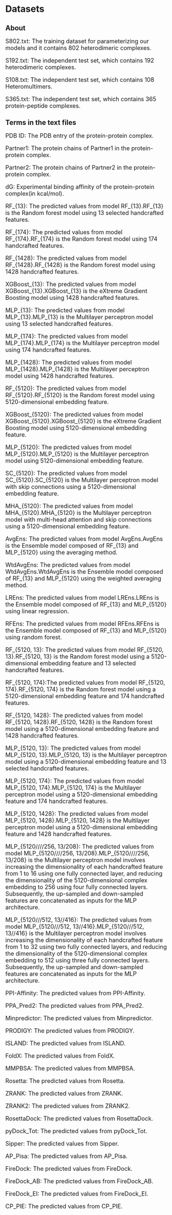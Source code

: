 # Datasets

## About

<font size=4>

S802.txt: The training dataset for parameterizing our models and it contains 802 heterodimeric complexes.

S192.txt: The independent test set, which contains 192 heterodimeric complexes.

S108.txt: The independent test set, which contains 108 Heteromultimers.

S365.txt: The independent test set, which contains 365 protein-peptide complexes.

</font> 

## Terms in the text files

<font size=4>

PDB ID: The PDB entry of the protein-protein complex.

Partner1: The protein chains of Partner1 in the protein-protein complex.

Partner2: The protein chains of Partner2 in the protein-protein complex.

dG: Experimental binding affinity of the protein-protein complex(in kcal/mol).

RF_{13}: The predicted values from model RF_{13}.RF_{13} is the Random forest model using 13 selected handcrafted features.

RF_{174}: The predicted values from model RF_{174}.RF_{174} is the Random forest model using 174 handcrafted features.

RF_{1428}: The predicted values from model RF_{1428}.RF_{1428} is the Random forest model using 1428 handcrafted features.

XGBoost_{13}: The predicted values from model XGBoost_{13}.XGBoost_{13} is the eXtreme Gradient Boosting model using 1428 handcrafted features.

MLP_{13}: The predicted values from model MLP_{13}.MLP_{13} is the Multilayer perceptron model using 13 selected handcrafted features.

MLP_{174}: The predicted values from model MLP_{174}.MLP_{174} is the Multilayer perceptron model using 174 handcrafted features.	

MLP_{1428}: The predicted values from model MLP_{1428}.MLP_{1428} is the Multilayer perceptron model using 1428 handcrafted features.	

RF_{5120}: The predicted values from model RF_{5120}.RF_{5120} is the Random forest model using 5120-dimensional embedding feature.

XGBoost_{5120}: The predicted values from model XGBoost_{5120}.XGBoost_{5120} is the eXtreme Gradient Boosting model using 5120-dimensional embedding feature.

MLP_{5120}: The predicted values from model MLP_{5120}.MLP_{5120} is the Multilayer perceptron model using 5120-dimensional embedding feature.

SC_{5120}: The predicted values from model SC_{5120}.SC_{5120} is the Multilayer perceptron model with skip connections using a 5120-dimensional embedding feature.

MHA_{5120}: The predicted values from model MHA_{5120}.MHA_{5120} is the Multilayer perceptron model with multi-head attention and skip connections using a 5120-dimensional embedding feature.

AvgEns: The predicted values from model AvgEns.AvgEns is the Ensemble model composed of RF_{13} and MLP_{5120} using the averaging method.

WtdAvgEns: The predicted values from model WtdAvgEns.WtdAvgEns is the Ensemble model composed of RF_{13} and MLP_{5120} using the weighted averaging method.

LREns: The predicted values from model LREns.LREns is the Ensemble model composed of RF_{13} and MLP_{5120} using linear regression.

RFEns: The predicted values from model RFEns.RFEns is the Ensemble model composed of RF_{13} and MLP_{5120} using random forest.

RF_{5120, 13}: The predicted values from model RF_{5120, 13}.RF_{5120, 13} is the Random forest model using a 5120-dimensional embedding feature and 13 selected handcrafted features.

RF_{5120, 174}:The predicted values from model RF_{5120, 174}.RF_{5120, 174} is the Random forest model using a 5120-dimensional embedding feature and 174 handcrafted features.

RF_{5120, 1428}: The predicted values from model RF_{5120, 1428}.RF_{5120, 1428} is the Random forest model using a 5120-dimensional embedding feature and 1428 handcrafted features.

MLP_{5120, 13}: The predicted values from model MLP_{5120, 13}.MLP_{5120, 13} is the Multilayer perceptron model using a 5120-dimensional embedding feature and 13 selected handcrafted features.

MLP_{5120, 174}: The predicted values from model MLP_{5120, 174}.MLP_{5120, 174} is the Multilayer perceptron model using a 5120-dimensional embedding feature and 174 handcrafted features.

MLP_{5120, 1428}: The predicted values from model MLP_{5120, 1428}.MLP_{5120, 1428} is the Multilayer perceptron model using a 5120-dimensional embedding feature and 1428 handcrafted features.	

MLP_{5120////256, 13/208}: The predicted values from model MLP_{5120////256, 13/208}.MLP_{5120////256, 13/208} is the Multilayer perceptron model involves increasing the dimensionality of each handcrafted feature from 1 to 16 using one fully connected layer, and reducing the dimensionality of the 5120-dimensional complex embedding to 256 using four fully connected layers. Subsequently, the up-sampled and down-sampled features are concatenated as inputs for the MLP architecture. 

MLP_{5120///512, 13//416}: The predicted values from model MLP_{5120///512, 13//416}.MLP_{5120///512, 13//416} is the Multilayer perceptron model involves increasing the dimensionality of each handcrafted feature from 1 to 32 using two fully connected layers, and reducing the dimensionality of the 5120-dimensional complex embedding to 512 using three fully connected layers. Subsequently, the up-sampled and down-sampled features are concatenated as inputs for the MLP architecture.

PPI-Affinity: The predicted values from PPI-Affinity.

PPA_Pred2: The predicted values from PPA_Pred2.

Minpredictor: The predicted values from Minpredictor.	

PRODIGY: The predicted values from PRODIGY.

ISLAND: The predicted values from ISLAND.

FoldX: The predicted values from FoldX.	

MMPBSA: The predicted values from MMPBSA.	

Rosetta: The predicted values from Rosetta.	

ZRANK: The predicted values from ZRANK.	

ZRANK2: The predicted values from ZRANK2.	

RosettaDock: The predicted values from RosettaDock.	

pyDock_Tot: The predicted values from pyDock_Tot.	

Sipper: The predicted values from Sipper.	

AP_Pisa: The predicted values from AP_Pisa.

FireDock: The predicted values from FireDock.	

FireDock_AB: The predicted values from FireDock_AB.	

FireDock_EI: The predicted values from FireDock_EI.

CP_PIE: The predicted values from CP_PIE.

</font> 
